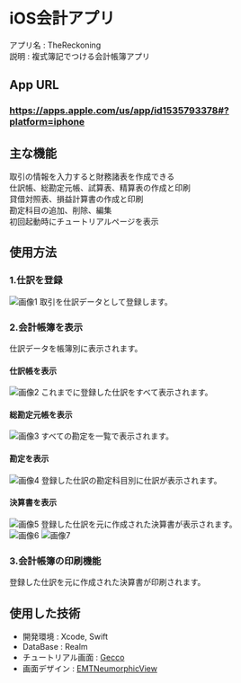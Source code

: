 
# iOS会計アプリ
アプリ名 : TheReckoning  
説明 : 複式簿記でつける会計帳簿アプリ
 
## App URL
### **https://apps.apple.com/us/app/id1535793378#?platform=iphone**  
 
## 主な機能
取引の情報を入力すると財務諸表を作成できる  
仕訳帳、総勘定元帳、試算表、精算表の作成と印刷  
貸借対照表、損益計算書の作成と印刷  
勘定科目の追加、削除、編集  
初回起動時にチュートリアルページを表示
  
## 使用方法
 ### 1.仕訳を登録
  ![画像1](https://is4-ssl.mzstatic.com/image/thumb/PurpleSource114/v4/06/59/22/06592244-79cf-1d19-1cb2-ec0f41c84e22/75fa3971-b900-4f55-9635-aa1eae0a8b26_Simulator_Screen_Shot_-_iPhone_Xs_Max_-_2020-10-15_at_01.32.22.png/230x0w.webp)
  取引を仕訳データとして登録します。  

 ### 2.会計帳簿を表示
  仕訳データを帳簿別に表示されます。

 #### 仕訳帳を表示
  ![画像2](https://is3-ssl.mzstatic.com/image/thumb/PurpleSource114/v4/41/9c/43/419c4329-92af-ae06-74da-58011cd0ed1c/5947984f-5926-48c0-95af-2f516f63ef1b_Simulator_Screen_Shot_-_iPhone_Xs_Max_-_2020-10-15_at_01.32.30.png/230x0w.webp)
  これまでに登録した仕訳をすべて表示されます。  

 #### 総勘定元帳を表示
  ![画像3](https://is1-ssl.mzstatic.com/image/thumb/PurpleSource124/v4/7e/7f/c6/7e7fc687-daa9-38ae-b4b4-696aa3857397/f5e8dc2e-a482-4f35-9e30-5a49d80ca73e_Simulator_Screen_Shot_-_iPhone_Xs_Max_-_2020-10-15_at_01.32.34.png/230x0w.webp)
  すべての勘定を一覧で表示されます。  

 #### 勘定を表示
  ![画像4](https://is4-ssl.mzstatic.com/image/thumb/PurpleSource124/v4/f3/dc/04/f3dc04d5-b092-8b05-6ef9-05f716209dee/92cd4ad8-feeb-4581-8d14-6ec45cfc5386_Simulator_Screen_Shot_-_iPhone_Xs_Max_-_2020-10-15_at_01.32.36.png/230x0w.webp)
  登録した仕訳の勘定科目別に仕訳が表示されます。  

 #### 決算書を表示
  ![画像5](https://is5-ssl.mzstatic.com/image/thumb/PurpleSource114/v4/52/62/11/526211b4-eae1-5e23-318d-c5b42afb490f/00244fba-2a5e-480f-b2d6-a26e868f1a3e_Simulator_Screen_Shot_-_iPhone_Xs_Max_-_2020-10-15_at_01.32.41.png/230x0w.webp)
  登録した仕訳を元に作成された決算書が表示されます。  
    ![画像6](https://is2-ssl.mzstatic.com/image/thumb/PurpleSource124/v4/a5/67/47/a567474e-bb3f-3e0e-c6fe-817b16c0cd38/90d1f8c4-37a0-42a8-90a0-64244b66d32d_Simulator_Screen_Shot_-_iPhone_Xs_Max_-_2020-10-15_at_01.32.43.png/230x0w.webp)
    ![画像7](https://is5-ssl.mzstatic.com/image/thumb/PurpleSource114/v4/41/83/25/41832564-36fb-ba04-f487-215af25fb87c/b4078cfa-c5cb-4f90-a5cf-9527f9c64859_Simulator_Screen_Shot_-_iPhone_Xs_Max_-_2020-10-15_at_01.32.48.png/230x0w.webp)

 ### 3.会計帳簿の印刷機能
  登録した仕訳を元に作成された決算書が印刷されます。
  
  
## 使用した技術
- 開発環境 : Xcode, Swift
- DataBase : Realm
- チュートリアル画面 : [Gecco](https://github.com/bannzai/Gecco)
- 画面デザイン : [EMTNeumorphicView](https://github.com/hirokimu/EMTNeumorphicView)
 